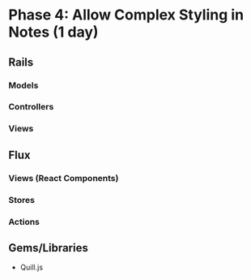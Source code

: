 # Phase 4: Allow Complex Styling in Notes (1 day)

## Rails
### Models

### Controllers

### Views

## Flux
### Views (React Components)

### Stores

### Actions

## Gems/Libraries
* Quill.js